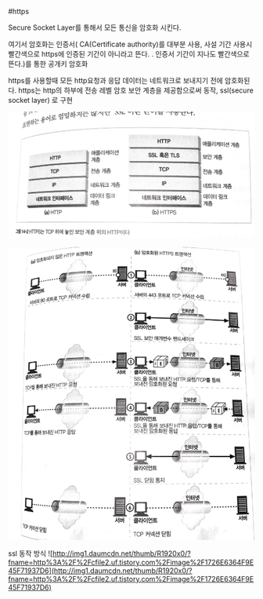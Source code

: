 #https

Secure Socket Layer를 통해서 모든 통신을 암호화 시킨다.

여기서 암호화는 인증서( CA(Certificate authority)를 대부분 사용, 사설 기간 사용시 빨간색으로 https에 인증된 기간이 아니라고 뜬다.
. 인증서 기간이 지나도 빨간색으로 뜬다.)를 통한 공개키 암호화


https를 사용할때 모든 http요청과 응답 데이터는 네트워크로 보내지기 전에 암호화된다. https는 http의 하부에 전송 레벨 암호 보안 계층을 제공함으로써 동작, ssl(secure socket layer) 로 구현


![/img/Evernote%20Snapshot%2020150111%20215743.jpg](/img/Evernote%20Snapshot%2020150111%20215743.jpg)

![/img/Evernote%20Snapshot%2020150111%20215938.jpg](/img/Evernote%20Snapshot%2020150111%20215938.jpg)

ssl 동작 방식
![http://img1.daumcdn.net/thumb/R1920x0/?fname=http%3A%2F%2Fcfile2.uf.tistory.com%2Fimage%2F1726E6364F9E45F71937D6](http://img1.daumcdn.net/thumb/R1920x0/?fname=http%3A%2F%2Fcfile2.uf.tistory.com%2Fimage%2F1726E6364F9E45F71937D6)



